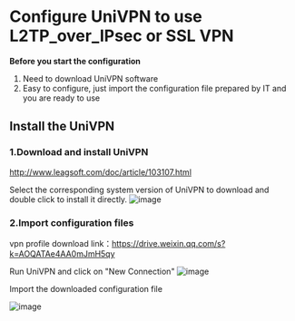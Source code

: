 # **Configure UniVPN to use L2TP_over_IPsec or SSL VPN**
**Before you start the configuration**
1. Need to download UniVPN software
2. Easy to configure, just import the configuration file prepared by IT and you are ready to use

## Install the UniVPN
### 1.Download and install UniVPN

http://www.leagsoft.com/doc/article/103107.html

Select the corresponding system version of UniVPN to download and double click to install it directly.
![image](https://github.com/tobarod/netee/assets/84069016/473acd1a-4b0c-4ee2-a7de-879195617869)

### 2.Import configuration files

vpn profile download link：https://drive.weixin.qq.com/s?k=AOQATAe4AA0mJmH5qy

Run UniVPN and click on "New Connection"
![image](https://github.com/tobarod/netee/assets/84069016/70c7efcb-bbaf-4318-acc9-4d15921f331b)

Import the downloaded configuration file

![image](https://github.com/tobarod/netee/assets/84069016/48039472-d039-4796-bd84-b9ab546ac000)


